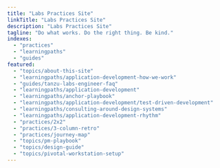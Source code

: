 ```yaml
---
title: "Labs Practices Site"
linkTitle: "Labs Practices Site"
description: "Labs Practices Site"
tagline: "Do what works. Do the right thing. Be kind."
indexes:
  - "practices"
  - "learningpaths"
  - "guides"
featured:
  - "topics/about-this-site"
  - "learningpaths/application-development-how-we-work"
  - "guides/tanzu-labs-engineer-faq"
  - "learningpaths/application-development"
  - "learningpaths/anchor-playbook"
  - "learningpaths/application-development/test-driven-development"
  - "learningpaths/consulting-around-design-systems"
  - "learningpaths/application-development-rhythm"
  - "practices/2x2"
  - "practices/3-column-retro"
  - "practices/journey-map"
  - "topics/pm-playbook"
  - "topics/design-guide"
  - "topics/pivotal-workstation-setup"
---
```

